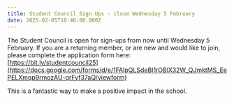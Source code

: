 ```yaml
---
title: Student Council Sign Ups - close Wednesday 5 February
date: 2025-02-05T10:46:00.000Z
---
```

The Student Council is open for sign-ups from now until Wednesday 5 February. If you are a returning member, or are new and would like to join, please complete the application form here:  
[https://bit.ly/studentcouncil25](https://docs.google.com/forms/d/e/1FAIpQLSdeBI1rOBlX32W_QJmktMS_EePELXmqp9rmozAU-qrFyf37aQ/viewform)

This is a fantastic way to make a positive impact in the school.
